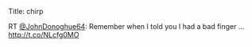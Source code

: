 Title: chirp

RT <a href="http://twitter.com/JohnDonoghue64">@JohnDonoghue64</a>: Remember when I told you I had a bad finger ... <a href="http://t.co/NLcfg0MO">http://t.co/NLcfg0MO</a>

